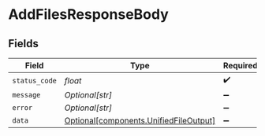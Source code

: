 # AddFilesResponseBody


## Fields

| Field                                                                                  | Type                                                                                   | Required                                                                               | Description                                                                            |
| -------------------------------------------------------------------------------------- | -------------------------------------------------------------------------------------- | -------------------------------------------------------------------------------------- | -------------------------------------------------------------------------------------- |
| `status_code`                                                                          | *float*                                                                                | :heavy_check_mark:                                                                     | N/A                                                                                    |
| `message`                                                                              | *Optional[str]*                                                                        | :heavy_minus_sign:                                                                     | N/A                                                                                    |
| `error`                                                                                | *Optional[str]*                                                                        | :heavy_minus_sign:                                                                     | N/A                                                                                    |
| `data`                                                                                 | [Optional[components.UnifiedFileOutput]](../../models/components/unifiedfileoutput.md) | :heavy_minus_sign:                                                                     | N/A                                                                                    |